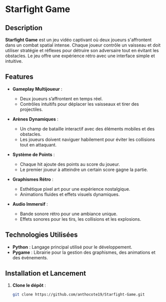 # Starfight Game

## Description
**Starfight Game** est un jeu vidéo captivant où deux joueurs s'affrontent dans un combat spatial intense. Chaque joueur contrôle un vaisseau et doit utiliser stratégie et réflexes pour détruire son adversaire tout en évitant les obstacles. Le jeu offre une expérience rétro avec une interface simple et intuitive.

## Features
- **Gameplay Multijoueur** :
  - Deux joueurs s’affrontent en temps réel.
  - Contrôles intuitifs pour déplacer les vaisseaux et tirer des projectiles.

- **Arènes Dynamiques** :
  - Un champ de bataille interactif avec des éléments mobiles et des obstacles.
  - Les joueurs doivent naviguer habilement pour éviter les collisions tout en attaquant.

- **Système de Points** :
  - Chaque hit ajoute des points au score du joueur.
  - Le premier joueur à atteindre un certain score gagne la partie.

- **Graphismes Rétro** :
  - Esthétique pixel art pour une expérience nostalgique.
  - Animations fluides et effets visuels dynamiques.

- **Audio Immersif** :
  - Bande sonore rétro pour une ambiance unique.
  - Effets sonores pour les tirs, les collisions et les explosions.

## Technologies Utilisées
- **Python** : Langage principal utilisé pour le développement.
- **Pygame** : Librairie pour la gestion des graphismes, des animations et des événements.

## Installation et Lancement
1. **Clone le dépôt** :
   ```bash
   git clone https://github.com/anthocote19/Starfight-Game.git
